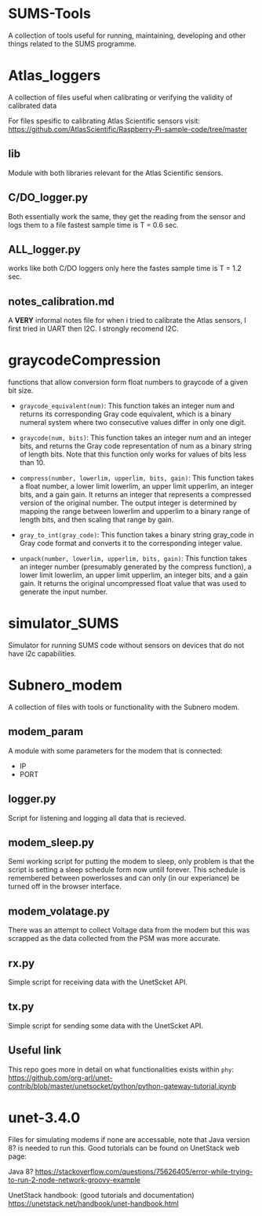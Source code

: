 # SUMS-Tools
A collection of tools useful for running, maintaining, developing and other things related to the SUMS programme.



# Atlas_loggers
A collection of files useful when calibrating or verifying the validity of calibrated data

For files spesific to calibrating Atlas Scientific sensors visit:
https://github.com/AtlasScientific/Raspberry-Pi-sample-code/tree/master
## lib
Module with both libraries relevant for the Atlas Scientific sensors.
## C/DO_logger.py
Both essentially work the same, they get the reading from the sensor and logs them to a file fastest sample time is T = 0.6 sec.
## ALL_logger.py
works like both C/DO loggers only here the fastes sample time is T = 1.2 sec.
## notes_calibration.md
A **VERY** informal notes file for when i tried to calibrate the Atlas sensors, I first tried in UART then I2C. I strongly recomend I2C.



# graycodeCompression
functions that allow conversion form float numbers to graycode of a given bit size.

- ``graycode_equivalent(num)``: This function takes an integer num and returns its corresponding Gray code equivalent, which is a binary numeral system where two consecutive values differ in only one digit.

- ``graycode(num, bits)``: This function takes an integer num and an integer bits, and returns the Gray code representation of num as a binary string of length bits. Note that this function only works for values of bits less than 10.

- ``compress(number, lowerlim, upperlim, bits, gain)``: This function takes a float number, a lower limit lowerlim, an upper limit upperlim, an integer bits, and a gain gain. It returns an integer that represents a compressed version of the original number. The output integer is determined by mapping the range between lowerlim and upperlim to a binary range of length bits, and then scaling that range by gain.

- ``gray_to_int(gray_code)``: This function takes a binary string gray_code in Gray code format and converts it to the corresponding integer value.

- ``unpack(number, lowerlim, upperlim, bits, gain)``: This function takes an integer number (presumably generated by the compress function), a lower limit lowerlim, an upper limit upperlim, an integer bits, and a gain gain. It returns the original uncompressed float value that was used to generate the input number.


# simulator_SUMS
Simulator for running SUMS code without sensors on devices that do not have i2c capabilities.



# Subnero_modem
A collection of files with tools or functionality with the Subnero modem.

## modem_param
A module with some parameters for the modem that is connected:
 - IP
 - PORT
## logger.py
Script for listening and logging all data that is recieved.
## modem_sleep.py
Semi working script for putting the modem to sleep, only problem is that the script is setting a sleep schedule form now untill forever. This schedule is remembered between powerlosses and can only (in our experiance) be turned off in the browser interface.
## modem_volatage.py
There was an attempt to collect Voltage data from the modem but this was scrapped as the data collected from the PSM was more accurate.
## rx.py
Simple script for receiving data with the UnetScket API.
## tx.py
Simple script for sending some data with the UnetScket API.
## Useful link
This repo goes more in detail on what functionalities exists within `phy`:
https://github.com/org-arl/unet-contrib/blob/master/unetsocket/python/python-gateway-tutorial.ipynb



# unet-3.4.0
Files for simulating modems if none are accessable, note that Java version 8? is needed to run this. Good tutorials can be found on UnetStack web page:

Java 8?
https://stackoverflow.com/questions/75626405/error-while-trying-to-run-2-node-network-groovy-example

UnetStack handbook: (good tutorials and documentation)
https://unetstack.net/handbook/unet-handbook.html


